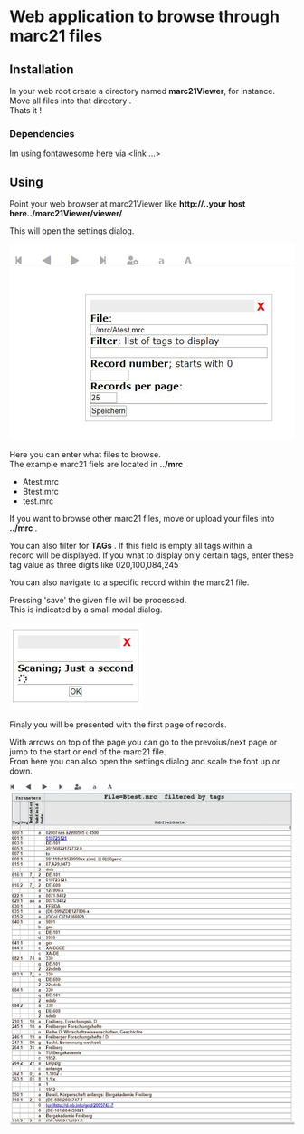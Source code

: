 # Web application to browse through marc21 files

## Installation

In your web root create a directory named **marc21Viewer**, for instance.    
Move all files into that directory .   
Thats it !

### Dependencies

Im using fontawesome here via <link ...> 

## Using

Point your web browser at marc21Viewer like **http://..your host here../marc21Viewer/viewer/**  

This will open the settings dialog.

![settings](settings.JPG)

Here you can enter what files to browse.   
The example marc21 fiels are located in **../mrc**

* Atest.mrc
* Btest.mrc
* test.mrc

If you want to browse other marc21 files, move or upload your files
into **../mrc** .  

You can also filter for  **TAGs** . If this field is empty all tags within a  
record will be displayed. If you wnat to display only certain tags, enter these   
tag value as three digits like 020,100,084,245 

You can also navigate to a specific record within the marc21 file.

Pressing 'save' the given file will be processed.  
This is indicated by a small modal dialog.

![scanning](scanning.JPG)

Finaly you will be presented with the first page of records.

With arrows on top of the page you can go to the prevoius/next page or jump to the start or end of the marc21 file.  
From here you can also open the settings dialog and scale the font up or down.

![first records](page.JPG)